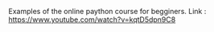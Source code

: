 Examples of the online paython course for begginers.
Link : https://www.youtube.com/watch?v=kqtD5dpn9C8
